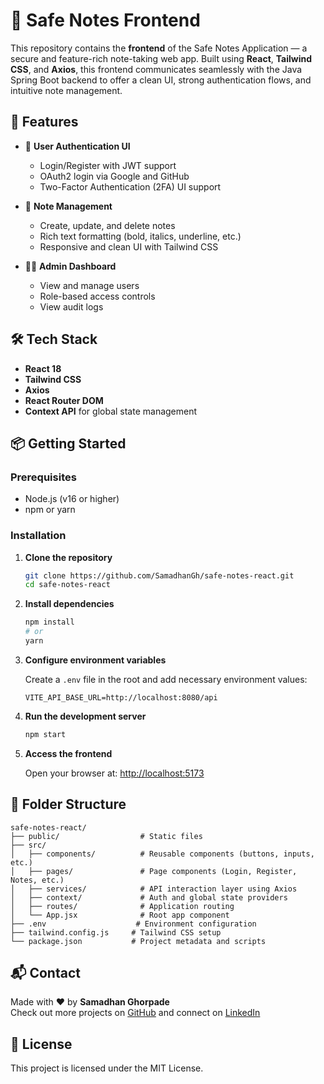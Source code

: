 # 🧠 Safe Notes Frontend

This repository contains the **frontend** of the Safe Notes Application — a secure and feature-rich note-taking web app. Built using **React**, **Tailwind CSS**, and **Axios**, this frontend communicates seamlessly with the Java Spring Boot backend to offer a clean UI, strong authentication flows, and intuitive note management.

## 🚀 Features

- 🔐 **User Authentication UI**
  - Login/Register with JWT support
  - OAuth2 login via Google and GitHub
  - Two-Factor Authentication (2FA) UI support

- 📝 **Note Management**
  - Create, update, and delete notes
  - Rich text formatting (bold, italics, underline, etc.)
  - Responsive and clean UI with Tailwind CSS

- 🧑‍💼 **Admin Dashboard**
  - View and manage users
  - Role-based access controls
  - View audit logs

## 🛠️ Tech Stack

- **React 18**
- **Tailwind CSS**
- **Axios**
- **React Router DOM**
- **Context API** for global state management

## 📦 Getting Started

### Prerequisites

- Node.js (v16 or higher)
- npm or yarn

### Installation

1. **Clone the repository**

   ```bash
   git clone https://github.com/SamadhanGh/safe-notes-react.git
   cd safe-notes-react
   ```

2. **Install dependencies**

   ```bash
   npm install
   # or
   yarn
   ```

3. **Configure environment variables**

   Create a `.env` file in the root and add necessary environment values:

   ```env
   VITE_API_BASE_URL=http://localhost:8080/api
   ```

4. **Run the development server**

   ```bash
   npm start
   ```

5. **Access the frontend**

   Open your browser at: [http://localhost:5173](http://localhost:5173)

## 📂 Folder Structure

```
safe-notes-react/
├── public/                  # Static files
├── src/
│   ├── components/          # Reusable components (buttons, inputs, etc.)
│   ├── pages/               # Page components (Login, Register, Notes, etc.)
│   ├── services/            # API interaction layer using Axios
│   ├── context/             # Auth and global state providers
│   ├── routes/              # Application routing
│   └── App.jsx              # Root app component
├── .env                    # Environment configuration
├── tailwind.config.js     # Tailwind CSS setup
└── package.json           # Project metadata and scripts
```

## 📬 Contact

Made with ❤️ by **Samadhan Ghorpade**  
Check out more projects on [GitHub](https://github.com/SamadhanGh) and connect on [LinkedIn](https://www.linkedin.com/in/samadhan-gh/)

## 📜 License

This project is licensed under the MIT License.

